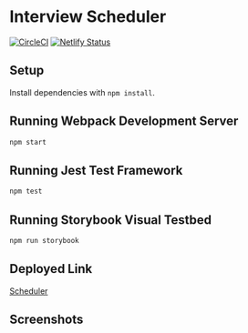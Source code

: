 # Interview Scheduler


[![CircleCI](https://circleci.com/gh/RoneyThomas/scheduler/tree/master.svg?style=svg)](https://circleci.com/gh/RoneyThomas/scheduler/tree/master)
[![Netlify Status](https://api.netlify.com/api/v1/badges/9c6d19ee-ae74-45c7-b619-0011ac7fb499/deploy-status)](https://app.netlify.com/sites/upbeat-meitner-b16ec2/deploys)

## Setup

Install dependencies with `npm install`.

## Running Webpack Development Server

```sh
npm start
```

## Running Jest Test Framework

```sh
npm test
```

## Running Storybook Visual Testbed

```sh
npm run storybook
```

## Deployed Link
[Scheduler](https://upbeat-meitner-b16ec2.netlify.app/)

## Screenshots

![]()
![]()